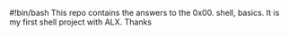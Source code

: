 #!bin/bash
This repo contains the answers to the 0x00. shell, basics. 
It is my first shell project with ALX.
Thanks
